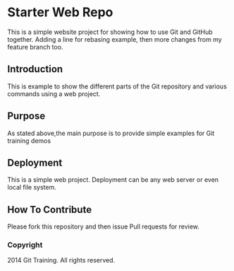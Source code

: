 # Starter Web Repo

This is a simple website project for showing
how to use Git and GitHub together. Adding a
line for rebasing example, then more changes
from my feature branch too.

## Introduction

This is example to show the different parts of
the Git repository and various commands using 
a web project. 

## Purpose

As stated above,the main purpose is to provide simple
examples for Git training demos

## Deployment

This is a simple web project. Deployment can be any web
server or even local file system.

## How To Contribute

Please fork this repository and then issue Pull requests for review.

### Copyright

2014 Git Training. All rights reserved.